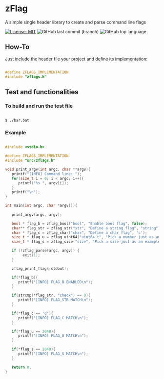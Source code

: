 # zFlag
 A simple single header library to create and parse command line flags

[![License: MIT](https://img.shields.io/badge/License-MIT-yellow.svg)](https://opensource.org/licenses/MIT)
![GitHub last commit (branch)](https://img.shields.io/github/last-commit/zLouis043/zFlag/main)
![GitHub top language](https://img.shields.io/github/languages/top/zLouis043/zFlag)

## How-To
Just include the header file your project and define its implementation: 

```c

#define ZFLAGS_IMPLEMENTATION
#include "zflags.h"

```

## Test and functionalities 

### To build and run the test file

```console

$ ./bar.bat 

```

### Example 

```c

#include <stdio.h>

#define ZFLAGS_IMPLEMENTATION
#include "src/zflags.h"

void print_argv(int argc, char **argv){
   printf("[INFO] Command line: ");
   for(size_t i = 0; i < argc; i++){
      printf("%s ", argv[i]);
   }
   printf("\n");
}

int main(int argc, char *argv[]){
   
   print_argv(argc, argv);

   bool * flag_b = zflag_bool("bool", "Enable bool flag", false);
   char** flag_str = zflag_str("str", "Define a string flag", "string");
   char * flag_c = zflag_char("char", "Define a char flag", 'c');
   size_t * flag_u = zflag_uint64("uint64_t", "Pick a number just as an example", 1024);
   size_t * flag_s = zflag_size("size", "Pick a size just as an example", 1024);

   if (!zflag_parse(argc, argv)) {
        exit(1);
   }

   zflag_print_flags(stdout);

   if(*flag_b){
      printf("[INFO] FLAG_B ENABLED\n");
   } 

   if(strcmp(*flag_str, "check") == 0){
      printf("[INFO] FLAG_STR MATCH\n");
   } 

   if(*flag_c == 'd'){
      printf("[INFO] FLAG_C MATCH\n");
   } 

   if(*flag_u == 2048){
      printf("[INFO] FLAG_U MATCH\n");
   }

   if(*flag_s == 2048){
      printf("[INFO] FLAG_S MATCH\n");
   } 

   return 0; 
}
```
